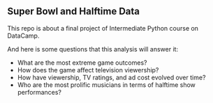 ## Super Bowl and Halftime Data

This repo is about a final project of Intermediate Python course on DataCamp.

And here is some questions that this analysis will answer it:
 - What are the most extreme game outcomes?
 - How does the game affect television viewership?
 - How have viewership, TV ratings, and ad cost evolved over time?
 - Who are the most prolific musicians in terms of halftime show performances?